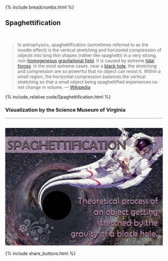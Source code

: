 {% include breadcrumbs.html %}

## Spaghettification
<div class="header_line"><br/></div>

<blockquote>
In astrophysics, spaghettification (sometimes referred to as the noodle effect) 
is the vertical stretching and horizontal compression of objects into long thin shapes 
(rather like spaghetti) in a very strong, non-<a href="https://en.wikipedia.org/wiki/Homogeneous">homogeneous</a>
<a href="https://en.wikipedia.org/wiki/Gravitational_field">gravitational field</a>. 
It is caused by extreme <a href="https://en.wikipedia.org/wiki/Tidal_force">tidal forces</a>. 
In the most extreme cases, near a <a href="https://en.wikipedia.org/wiki/Black_hole">black hole</a>, 
the stretching and compression are so powerful that no object can resist it. 
Within a small region, the horizontal compression balances the vertical stretching 
so that a small object being spaghettified experiences no net change in volume. &mdash;
<a href="https://en.wikipedia.org/wiki/Spaghettification">Wikipedia</a>
</blockquote>
<p style="clear:both;"></p>

{% include_relative code/Spaghettification.html %}

<p style="clear:both;"></p>

### Visualization by the Science Museum of Virginia
<div style="border-top: 1px solid #999999"><br/></div>

[![pictures](images/spaghettification.jpg)](https://x.com/ScienceMusofVA/status/756180794633228289)

<p style="clear:both;"></p>

{% include share_buttons.html %}

